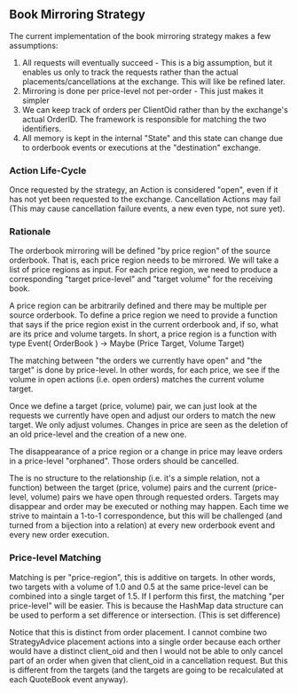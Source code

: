 ## Book Mirroring Strategy

The current implementation of the book mirroring strategy makes a few assumptions:

1. All requests will eventually succeed - This is a big assumption, but it enables us only to track the requests rather than the actual placements/cancellations at the exchange. This will like be refined later.
2. Mirroring is done per price-level not per-order - This just makes it simpler
3. We can keep track of orders per ClientOid rather than by the exchange's actual OrderID. The framework is responsible for matching the two identifiers.
4. All memory is kept in the internal "State" and this state can change due to orderbook events or executions at the "destination" exchange.


### Action Life-Cycle

Once requested by the strategy, an Action is considered "open", even if it has not yet been requested to the exchange. Cancellation Actions may fail (This may cause cancellation failure events, a new even type, not sure yet).


### Rationale

The orderbook mirroring will be defined "by price region" of the source orderbook. That is, each price region needs to be mirrored. We will take a list of price regions as input. For each price region, we need to produce a corresponding "target price-level" and "target volume" for the receiving book.

A price region can be arbitrarily defined and there may be multiple per source orderbook. To define a price region we need to provide a function that says if the price region exist in the current orderbook and, if so, what are its price and volume targets. In short, a price region is a function with type Event( OrderBook ) -> Maybe (Price Target, Volume Target)

The matching between "the orders we currently have open" and "the target" is done by price-level. In other words, for each price, we see if the volume in open actions (i.e. open orders) matches the current volume target.

Once we define a target (price, volume) pair, we can just look at the requests we currently have open and adjust our orders to match the new target. We only adjust volumes. Changes in price are seen as the deletion of an old price-level and the creation of a new one.

The disappearance of a price region or a change in price may leave orders in a price-level "orphaned". Those orders should be cancelled.

The is no structure to the relationship (i.e. it's a simple relation, not a function) between the target (price, volume) pairs and the current (price-level, volume) pairs we have open through requested orders. Targets may disappear and order may be executed or nothing may happen. Each time we strive to maintain a 1-to-1 correspondence, but this will be challenged (and turned from a bijection into a relation) at every new orderbook event and every new order execution.

### Price-level Matching

Matching is per "price-region", this is additive on targets. In other words, two targets with a volume of 1.0 and 0.5 at the same price-level can be combined into a single target of 1.5. If I perform this first, the matching "per price-level" will be easier. This is because the HashMap data structure can be used to perform a set difference or intersection. (This is set difference)

Notice that this is distinct from order placement. I cannot combine two StrategyAdvice placement actions into a single order because each orther would have a distinct client_oid and then I would not be able to only cancel part of an order when given that client_oid in a cancellation request. But this is different from the targets (and the targets are going to be recalculated at each QuoteBook event anyway).





